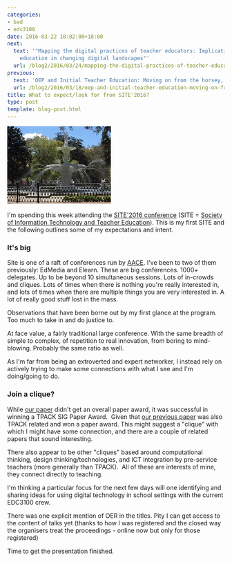 ```yaml
---
categories:
- bad
- edc3100
date: 2016-03-22 10:02:00+10:00
next:
  text: '"Mapping the digital practices of teacher educators: Implications for teacher
    education in changing digital landscapes"'
  url: /blog2/2016/03/24/mapping-the-digital-practices-of-teacher-educators-implications-for-teacher-education-in-changing-digital-landscapes-2/
previous:
  text: 'OEP and Initial Teacher Education: Moving on from the horsey, horseless carriage'
  url: /blog2/2016/03/18/oep-and-initial-teacher-education-moving-on-from-the-horsey-horseless-carriage/
title: What to expect/look for from SITE'2016?
type: post
template: blog-post.html
---
```

[![Fountain](images/25946611716_c8cd1a64d9_m.jpg)](https://www.flickr.com/photos/david_jones/25946611716/in/dateposted-public/ "Fountain")

I'm spending this week attending the [SITE'2016 conference](https://www.academicexperts.org/conf/SITE/2016/) (SITE = [Society of Information Technology and Teacher Education](http://site.aace.org/)). This is my first SITE and the following outlines some of my expectations and intent.

### It's big

Site is one of a raft of conferences run by [AACE](https://www.aace.org/). I've been to two of them previously: EdMedia and Elearn. These are big conferences. 1000+ delegates. Up to be beyond 10 simultaneous sessions. Lots of in-crowds and cliques. Lots of times when there is nothing you're really interested in, and lots of times when there are multiple things you are very interested in. A lot of really good stuff lost in the mass.

Observations that have been borne out by my first glance at the program.  Too much to take in and do justice to.

At face value, a fairly traditional large conference. With the same breadth of simple to complex, of repetition to real innovation, from boring to mind-blowing. Probably the same ratio as well.

As I'm far from being an extroverted and expert networker, I instead rely on actively trying to make some connections with what I see and I'm doing/going to do.

### Join a clique?

While [our paper](/blog2/2016/01/20/mapping-the-digital-practices-of-teacher-educators-implications-for-teacher-education-in-changing-digital-landscapes/) didn't get an overall paper award, it was successful in winning a TPACK SIG Paper Award.  Given that [our previous paper](/blog2/2015/01/06/tpack-as-shared-practice-toward-a-research-agenda/) was also TPACK related and won a paper award. This might suggest a "clique" with which I might have some connection, and there are a couple of related papers that sound interesting.

There also appear to be other "cliques" based around computational thinking, design thinking/technologies, and ICT integration by pre-service teachers (more generally than TPACK).  All of these are interests of mine, they connect directly to teaching.

I'm thinking a particular focus for the next few days will one identifying and sharing ideas for using digital technology in school settings with the current EDC3100 crew.

There was one explicit mention of OER in the titles. Pity I can get access to the content of talks yet (thanks to how I was registered and the closed way the organisers treat the proceedings - online now but only for those registered)

Time to get the presentation finished.